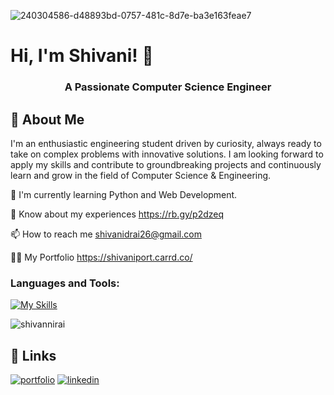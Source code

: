 
![240304586-d48893bd-0757-481c-8d7e-ba3e163feae7](https://github.com/shivannirai/shivannirai/assets/116882556/72d81c91-8460-4b54-857d-e68c3a2a4e4a)

# Hi, I'm Shivani! 👋
<h3 align="center">A Passionate Computer Science Engineer</h3>


## 🚀 About Me
I'm an enthusiastic engineering student driven by curiosity, always ready to take on complex problems with innovative solutions. I am looking forward to apply my skills and contribute to groundbreaking projects and continuously learn and grow in the field of Computer Science & Engineering.





🧠 I'm currently learning Python and Web Development.

📄 Know about my experiences https://rb.gy/p2dzeq

📫 How to reach me shivanidrai26@gmail.com

👨‍💻 My Portfolio https://shivaniport.carrd.co/




### Languages and Tools:

[![My Skills](https://skillicons.dev/icons?i=c,java,python,eclipse,firebase,mysql,vscode,html,css)](https://skillicons.dev)

<p><img align="center" src="https://github-readme-stats.vercel.app/api/top-langs?username=shivannirai&show_icons=true&locale=en&layout=compact" alt="shivannirai" /></p>






## 🔗 Links
[![portfolio](https://img.shields.io/badge/my_portfolio-000?style=for-the-badge&logo=ko-fi&logoColor=white)](https://shivaniport.carrd.co/)
[![linkedin](https://img.shields.io/badge/linkedin-0A66C2?style=for-the-badge&logo=linkedin&logoColor=white)](https://www.linkedin.com/in/shivani-rai-3000aa203/)


